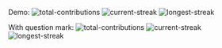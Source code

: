 Demo:
![total-contributions](http://67.207.72.106/total-contributions/msemitkin)
![current-streak](http://67.207.72.106/current-streak/msemitkin)
![longest-streak](http://67.207.72.106/longest-streak/msemitkin)

With question mark:
![total-contributions](http://67.207.72.106/total-contributions/msemitkin?)
![current-streak](http://67.207.72.106/current-streak/msemitkin?)
![longest-streak](http://67.207.72.106/longest-streak/msemitkin?)

